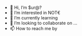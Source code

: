 - 👋 Hi, I’m $ur@?
- 👀 I’m interested in NOT€ 
- 🌱 I’m currently learning 
- 💞️ I’m looking to collaborate on ...
- 📫 How to reach me by 

<!---
surajssamal/surajssamal is a ✨ special ✨ repository because its `README.md` (this file) appears on your GitHub profile.
You can click the Preview link to take a look at your changes.
--->

